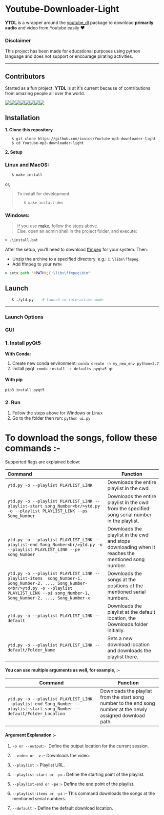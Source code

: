 # Youtube-Downloader-Light

**YTDL** is a wrapper around the [youtube_dl](https://github.com/rg3/youtube-dl) package to download **primarily audio** and video from Youtube easily :heart:

### Disclaimer

This project has been made for educational purposes using python language and does not support or encourage pirating activities.

---



## Contributors

Started as a fun project, **YTDL** is at it's current because of contributions from amazing people all over the world.

[![](https://sourcerer.io/fame/ionicc/ionicc/Youtube-mp3-downloader-light/images/0)](https://sourcerer.io/fame/ionicc/ionicc/Youtube-mp3-downloader-light/links/0)[![](https://sourcerer.io/fame/ionicc/ionicc/Youtube-mp3-downloader-light/images/1)](https://sourcerer.io/fame/ionicc/ionicc/Youtube-mp3-downloader-light/links/1)[![](https://sourcerer.io/fame/ionicc/ionicc/Youtube-mp3-downloader-light/images/2)](https://sourcerer.io/fame/ionicc/ionicc/Youtube-mp3-downloader-light/links/2)[![](https://sourcerer.io/fame/ionicc/ionicc/Youtube-mp3-downloader-light/images/3)](https://sourcerer.io/fame/ionicc/ionicc/Youtube-mp3-downloader-light/links/3)[![](https://sourcerer.io/fame/ionicc/ionicc/Youtube-mp3-downloader-light/images/4)](https://sourcerer.io/fame/ionicc/ionicc/Youtube-mp3-downloader-light/links/4)[![](https://sourcerer.io/fame/ionicc/ionicc/Youtube-mp3-downloader-light/images/5)](https://sourcerer.io/fame/ionicc/ionicc/Youtube-mp3-downloader-light/links/5)[![](https://sourcerer.io/fame/ionicc/ionicc/Youtube-mp3-downloader-light/images/6)](https://sourcerer.io/fame/ionicc/ionicc/Youtube-mp3-downloader-light/links/6)[![](https://sourcerer.io/fame/ionicc/ionicc/Youtube-mp3-downloader-light/images/7)](https://sourcerer.io/fame/ionicc/ionicc/Youtube-mp3-downloader-light/links/7)


## Installation

**1. Clone this repository**

```
   $ git clone https://github.com/ionicc/Youtube-mp3-downloader-light
   $ cd Youtube-mp3-downloader-light
```

**2. Setup**

### Linux and MacOS:

```bash
   $ make install
```

   or,

> To install for development:
> 
> ```bash
>    $ make install-dev
> ```

### Windows:

> If you use [make](http://gnuwin32.sourceforge.net/packages/make.htm), follow the steps above. <br/>
> Else, open an admin shell in the project folder, and execute:

```cmd
> .\install.bat
```

After the setup, you'll need to download [ffmpeg](https://ffmpeg.zeranoe.com/builds/) for your system.
Then:

- Unzip the archive to a specified directory. e.g.: ```C:\libs\ffmpeg```.
- Add ffmpeg to your `PATH`

```cmd
> setx path "%PATH%;C:\libs\ffmpeg\bin"
```

## Launch

```bash
   $ ./ytd.py    # launch in interactive mode
```

---

### Launch Options


### **GUI**
### 1. Install pyQt5

**With Conda:**
1. Create new conda environment:  `conda create -n my_new_env python=3.7`
2. Install pyqt:  `conda install -c defaults pyqt=5 qt`

#### With pip
`pip3 install pyqt5`

### 2. Run
1. Follow the steps above for Windows or Linux
2. Go to the folder then run: `python ui.py`

**To download the songs, follow these commands :-**
=======
Supported flags are explained below:


| Command                                                                                                                                                                                              | Function                                                                                           |
|:---------------------------------------------------------------------------------------------------------------------------------------------------------------------------------------------------- | -------------------------------------------------------------------------------------------------- |
| `ytd.py -o --playlist PLAYLIST_LINK`                                                                                                                                                                 | Downloads the entire playlist in the cwd.                                                          |
| `ytd.py -o --playlist PLAYLIST_LINK --playlist-start song_Number<br/>ytd.py -o --playlist PLAYLIST_LINK --ps Song_Number`                                                                            | Downloads the entire playlist in the cwd from the specified song serial number in the playlist.    |
| `ytd.py -o --playlist PLAYLIST_LINK --playlist-end Song_Number<br/>ytd.py -o --playlist PLAYLIST_LINK --pe song_Number`                                                                              | Downloads the playlist in the cwd and stops downloading when it reaches the mentioned song number. |
| `ytd.py -o --playlist PLAYLIST_LINK --playlist-items  song_Number-1, Song_Number-2, ..., Song_Number-x<br/>ytd.py -o --playlist PLAYLIST_LINK --pi song_Number-1, Song_Number-2, ..., Song_Number-x` | Downloads the songs at the positions of the mentioned serial numbers.                              |
| `ytd.py -o --playlist PLAYLIST_LINK --default`                                                                                                                                                       | Downloads the playlist at the default location, the Downloads folder initially.                    |
| `ytd.py -o --playlist PLAYLIST_LINK --default/Folder_Name`                                                                                                                                           | Sets a new download location and downloads the playlist there.                                     |

#### You can use multiple arguments as well, for example, :-

| Command                                                                                                                | Function                                                                                                      |
| ---------------------------------------------------------------------------------------------------------------------- | ------------------------------------------------------------------------------------------------------------- |
| `ytd.py -o --playlist PLAYLIST_LINK --playlist-end Song_Number --playlist-start song_Number --default/Folder_Location` | Downloads the playlist from the start song number to the end song number at the newly assigned download path. |

#### **Argument Explanation :-**

1. `-o or --output`:-  Define the output location for the current session.

2. `--video or -v` :- Downloads the video.

3. `--playlist` :- Playlist URL.

4. `--playlist-start or -ps` : Define the starting point of the playlist.

5. `--playlist-end or -pe` :- Define the end point of the playlist.

6. `--playlist-items or -pi` :- This command downloads the songs at the mentioned serial numbers.

7. `--default` :- Define the default download location.
